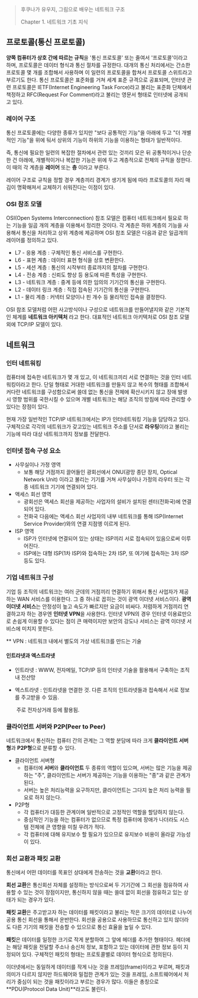 > 후쿠나가 유우지, 그림으로 배우는 네트워크 구조
>
> Chapter 1. 네트워크 기초 지식



## 프로토콜(통신 프로토콜)

**양쪽 컴퓨터가 상호 간에 따르는 규칙**을 '통신 프로토콜' 또는 줄여서 '프로토콜'이라고 하며, 프로토콜은 데이터 형식과 통신 절차를 규정한다. 대개의 통신 처리에서는 간소한 프로토콜 몇 개를 조합해서 사용하며 이 일련의 프로토콜을 합쳐서 프로토콜 스위트라고 부르기도 한다. 통신 프로토콜은 표준화를 거쳐 세계 표준 규격으로 공표되며, 인터넷 관련 프로토콜은 IETF(Internet Engineering Task Force)라고 불리는 표준화 단체에서 책정하고 RFC(Request For Comment)라고 불리는 영문서 형태로 인터넷에 공개되고 있다.



### 레이어 구조

통신 프로토콜에는 다양한 종류가 있지만 "보다 공통적인 기능"을 아래에 두고 "더 개별적인 기능"을 위에 둬서 상위의 기능이 하위의 기능을 이용하는 형태가 일반적이다. 

즉, 통신에 필요한 일련의 복잡한 절차에서 관련 있는 것끼리 모은 뒤 공통적이거나 단순한 건 아래에, 개별적이거나 복잡한 기능은 위에 두고 계층적으로 전체의 규칙을 정한다. 이 때의 각 계층을 **레이어** 또는 **층** 이라고 부른다.

레이어 구조로 규칙을 정할 경우 계층끼리 경계가 생기게 됨에 따라 프로토콜의 자리 매김이 명확해져서 교체하기 쉬워진다는 이점이 있다.



### OSI 참조 모델

OSI(Open Systems Interconnection) 참조 모델은 컴퓨터 네트워크에서 필요로 하는 기능을 일곱 개의 계층을 이용해서 정리한 것이다. 각 계층은 하위 계층의 기능을 사용해서 통신을 처리하고 상위 계층에 제공하며 OSI 참조 모델은 다음과 같은 일곱개의 레이어를 정의하고 있다.

- L7 - 응용 계층 : 구체적인 통신 서비스를 구현한다.
- L6 - 표현 계층 : 데이터 표현 형식을 상호 변환한다.
- L5 - 세션 계층 : 통신의 시작부터 종료까지의 절차를 구현한다.
- L4 - 전송 계층 : 신뢰도 향상 등 용도에 따른 특성을 구현한다.
- L3 - 네트워크 계층 : 중계 등에 의한 임의의 기기간의 통신을 구현한다.
- L2 - 데이터 링크 계층 : 직접 접속된 기기간의 통신을 구현한다.
- L1 - 물리 계층 : 커넥터 모양이나 핀 개수 등 물리적인 접속을 결정한다.

OSI 참조 모델처럼 어떤 사고방식이나 구성으로 네트워크를 만들어낼지와 같은 기본적인 체계를 **네트워크 아키텍처** 라고 한다.  대표적인 네트워크 아키텍처로 OSI 참조 모델 외에 TCP/IP 모델이 있다.



## 네트워크



### 인터 네트워킹

컴퓨터에 접속한 네트워크가 몇 개 있고, 이 네트워크끼리 서로 연결하는 것을 인터 네트워킹이라고 한다. 단일 형태로 거대한 네트워크를 만들지 않고 복수의 형태를 조합해서 커다란 네트워크를 구성함으로써 쓸데 없는 통신을 전체에 확산시키지 않고 장애 발생 시 영향 범위를 국한시킬 수 있으며 개별 네트워크는 해당 조직의 방침에 따라 관리할 수 있다는 장점이 있다. 

현재 가장 일반적인 TCP/IP 네트워크에서는 IP가 인터네트워킹 기능을 담당하고 있다. 구체적으로 각각의 네트워크가 갖고있는 네트워크 주소를 단서로 **라우팅**이라고 불리는 기능에 따라 대상 네트워크까지 정보를 전달한다.



### 인터넷 접속 구성 요소

* 사무실이나 가정 영역
  - 보통 해당 거점까지 끌어들인 광회선에서 ONU(광망 종단 장치, Optical Network Unit) 이라고 불리는 기기를 거쳐 사무실이나 가정의 라우터 또는 각종 네트워크 기기에 연결되어 있다.
* 액세스 회선 영역
  - 광회선은 액세스 회선을 제공하는 사업자의 설비가 설치된 센터(전화국)에 연결되어 있다.
  - 전화국 다음에는 액세스 회선 사업자의 내부 네트워크를 통해 ISP(Internet Service Provider)와의 연결 지점엥 이르게 된다.
* ISP 영역
  - ISP가 인터넷에 연결되어 있는 상태는 ISP끼리 서로 접속되어 있음으로써 이루어진다.
  - ISP에는 대형 ISP(1차 ISP)와 접속하는 2차 ISP, 또 여기에 접속하는 3차 ISP 등도 있다. 



### 기업 네트워크 구성

기업 등 조직의 네트워크는 여러 군데의 거점끼리 연결하기 위해서 통신 사업자가 제공하는 WAN 서비스를 이용한다. 그 중 하나로 꼽히는 것이 광역 이더넷 서비스이다. **광역 이더넷 서비스**는 안정성이 높고 속도가 빠르지만 요금이 비싸다. 저렴하게 거점끼리 연결하고자 하는 경우엔 **인터넷 VPN**을 사용한다. 인터넷 VPN의 경우 인터넷 이용료만으로 손쉽게 이용할 수 있다는 점이 큰 매력이지만 보안의 강도나 서비스는 광역 이더넷 서비스에 미치지 못한다.

** VPN : 네트워크 내에서 별도의 가상 네트워크를 만드는 기술

#### 인트라넷과 엑스트라넷

- 인트라넷 : WWW, 전자메일, TCP/IP 등의 인터넷 기술을 활용해서 구축하는 조직 내 전산망

- 엑스트라넷 : 인트라넷을 연결한 것. 다른 조직의 인트라넷들과 접속해서 서로 정보를 주고받을 수 있음.

  ​					   주로 전자상거래 등에 활용됨.



### 클라이언트 서버와 P2P(Peer to Peer)

네트워크에서 통신하는 컴퓨터 간의 관계는 그 역할 분담에 따라 크게 **클라이언트 서버형**과 **P2P형**으로 분류할 수 있다.

- 클라이언트 서버형
  - 컴퓨터에 **서버**와 **클라이언트** 두 종류의 역할이 있으며, 서버는 많은 기능을 제공하는 "주", 클라이언트는 서버가 제공하는 기능을 이용하는 "종"과 같은 관계가 된다.
  - 서버는 높은 처리능력을 요구하지만, 클라이언트는 그다지 높은 처리 능력을 필요로 하지 않는다.
- P2P형
  - 각 컴퓨터가 대등한 관계이며 일반적으로 고정적인 역할을 할당하지 않는다.
  - 중심적인 기능을 하는 컴퓨터가 없으므로 특정 컴퓨터에 장애가 나더라도 시스템 전체에 큰 영향을 미칠 우려가 적다.
  - 각 컴퓨터에 대해 유지보수 할 필요가 있으므로 유지보수 비용이 올라갈 가능성이 있다.



### 회선 교환과 패킷 교환

통신에서 어떤 데이터를 목표인 상대에게 전송하는 것을 **교환**이라고 한다.

**회선 교환**은 통신회선 자체를 설정하는 방식으로써 두 기기간에 그 회선을 점유하여 사용할 수 있는 것이 장점이지만, 통신하지 않을 때는 쓸데 없이 회선을 점유하고 있는 상태가 되는 경우가 있다.

**패킷 교환**은 주고받고자 하는 데이터를 패킷이라고 불리는 작은 크기의 데이터로 나누어 공용 통신 회선을 통해서 운반한다. 회선을 공용으로 사용하므로 통신하고 있지 않더라도 다른 기기의 패킷을 전송할 수 있으므로 통신 효율을 높일 수 있다.

**패킷**은 데이터를 일정한 크기로 작게 분할하여 그 앞에 헤더를 추가한 형태이다. 헤더에는 해당 패킷을 전달할 주소나 송신처 정보, 포함하고 있는 데이터에 관한 정보 등이 지정되어 있다. 구체적인 패킷의 형태는 프로토콜별로 데이터 형식으로 정의된다.

이더넷에서는 동일하게 데이터를 작게 나눈 것을 프레임(frame)이라고 부르며, 패킷과 의미가 다르지 않지만 하드웨어와 밀접한 관계가 있는 것을 프레임, 소프트웨어에서 처리가 중심이 되는 것을 패킷이라고 부르는 경우가 많다. 이들은 총칭으로 **PDU(Protocol Data Unit)**라고도 불린다.



### 